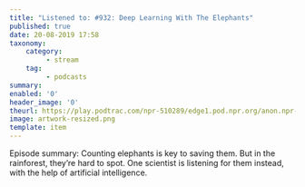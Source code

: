 ```yaml
---
title: "Listened to: #932: Deep Learning With The Elephants"
published: true
date: 20-08-2019 17:58
taxonomy:
    category:
         - stream
    tag:
         - podcasts
summary:
enabled: '0'
header_image: '0'
theurl: https://play.podtrac.com/npr-510289/edge1.pod.npr.org/anon.npr-mp3/npr/pmoney/2019/08/20190809_pmoney_pmpod932v3.mp3?awCollectionId=510289&awEpisodeId=749938354&orgId=1&d=1524&p=510289&story=749938354&t=podcast&e=749938354&size=24335286&ft=pod&f=510289
image: artwork-resized.png
template: item
---
```

 
Episode summary: Counting elephants is key to saving them. But in the rainforest, they’re hard to spot. One scientist is listening for them instead, with the help of artificial intelligence.
